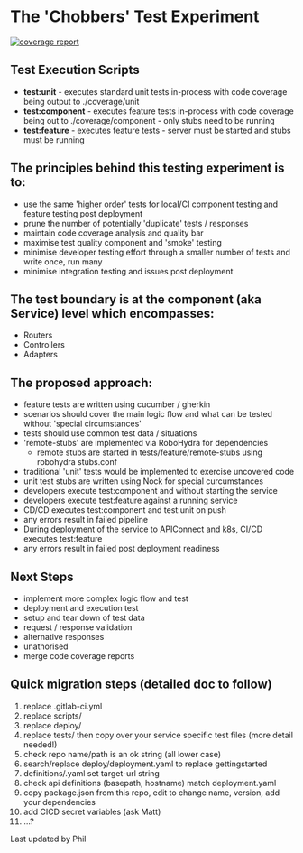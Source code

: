 # The 'Chobbers' Test Experiment
[![coverage report](https://spokedev.githost.io/fab/gettingstarted/badges/develop/coverage.svg)](https://spokedev.githost.io/fab/gettingstarted/commits/develop)

## Test Execution Scripts

* **test:unit** - executes standard unit tests in-process with code coverage being output to ./coverage/unit
* **test:component** - executes feature tests in-process with code coverage being out to ./coverage/component - only stubs need to be running
* **test:feature** - executes feature tests - server must be started and stubs must be running

## The principles behind this testing experiment is to:

* use the same 'higher order' tests for local/CI component testing and feature testing post deployment
* prune the number of potentially 'duplicate' tests / responses
* maintain code coverage analysis and quality bar
* maximise test quality component and 'smoke' testing
* minimise developer testing effort through a smaller number of tests and write once, run many
* minimise integration testing and issues post deployment

## The test boundary is at the component (aka Service) level which encompasses:

* Routers
* Controllers
* Adapters

## The proposed approach:

* feature tests are written using cucumber / gherkin
* scenarios should cover the main logic flow and what can be tested without 'special circumstances'
* tests should use common test data / situations
* 'remote-stubs' are implemented via RoboHydra for dependencies
    * remote stubs are started in tests/feature/remote-stubs using robohydra stubs.conf
* traditional 'unit' tests would be implemented to exercise uncovered code
* unit test stubs are written using Nock for special curcumstances
* developers execute test:component and without starting the service
* developers execute test:feature against a running service
* CD/CD executes test:component and test:unit on push
* any errors result in failed pipeline
* During deployment of the service to APIConnect and k8s, CI/CD executes test:feature
* any errors result in failed post deployment readiness

## Next Steps

* implement more complex logic flow and test
* deployment and execution test
* setup and tear down of test data
* request / response validation
* alternative responses
* unathorised
* merge code coverage reports


## Quick migration steps (detailed doc to follow)

1. replace .gitlab-ci.yml
2. replace scripts/
3. replace deploy/
4. replace tests/ then copy over your service specific test files (more detail needed!)
4. check repo name/path is an ok string (all lower case)
5. search/replace deploy/deployment.yaml to replace gettingstarted
6. definitions/<yourservicename>.yaml set target-url string
7. check api definitions (basepath, hostname) match deployment.yaml
8. copy package.json from this repo, edit to change name, version, add your dependencies
9. add CICD secret variables (ask Matt)
10. ...?

Last updated by Phil